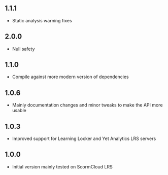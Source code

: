 ## 1.1.1

- Static analysis warning fixes

## 2.0.0

- Null safety

## 1.1.0

- Compile against more modern version of dependencies

## 1.0.6

- Mainly documentation changes and minor tweaks to make the API more usable

## 1.0.3

- Improved support for Learning Locker and Yet Analytics LRS servers

## 1.0.0

- Initial version mainly tested on ScormCloud LRS
